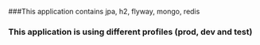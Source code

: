 ###This application contains jpa, h2, flyway, mongo, redis

### This application is using different profiles (prod, dev and test)
